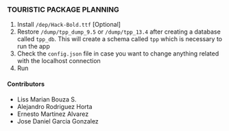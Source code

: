 ### TOURISTIC PACKAGE PLANNING
1. Install ```/dep/Hack-Bold.ttf``` [Optional]
2. Restore ```/dump/tpp_dump_9.5``` or ```/dump/tpp_13.4``` after creating a database called ```tpp_db```. This will create a schema called ```tpp``` which is necessary to run the app
3. Check the ```config.json``` file in case you want to change anything related with the localhost connection
3. Run

#### Contributors
- Liss Marian Bouza S.
- Alejandro Rodriguez Horta
- Ernesto Martinez Alvarez
- Jose Daniel Garcia Gonzalez

